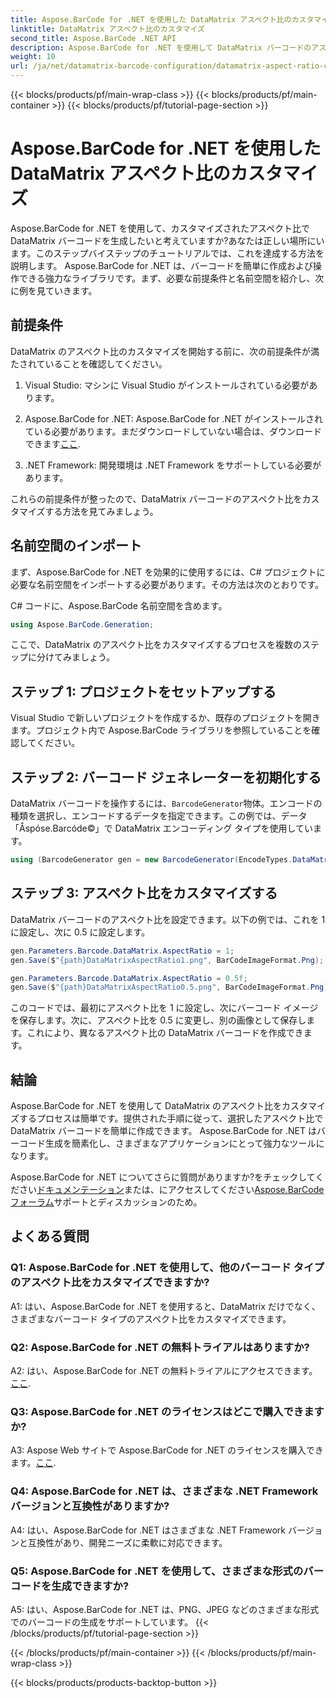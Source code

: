 ```yaml
---
title: Aspose.BarCode for .NET を使用した DataMatrix アスペクト比のカスタマイズ
linktitle: DataMatrix アスペクト比のカスタマイズ
second_title: Aspose.BarCode .NET API
description: Aspose.BarCode for .NET を使用して DataMatrix バーコードのアスペクト比をカスタマイズする方法を学びます。バーコード生成のステップバイステップガイド。
weight: 10
url: /ja/net/datamatrix-barcode-configuration/datamatrix-aspect-ratio-customization/
---
```


{{< blocks/products/pf/main-wrap-class >}}
{{< blocks/products/pf/main-container >}}
{{< blocks/products/pf/tutorial-page-section >}}

# Aspose.BarCode for .NET を使用した DataMatrix アスペクト比のカスタマイズ

Aspose.BarCode for .NET を使用して、カスタマイズされたアスペクト比で DataMatrix バーコードを生成したいと考えていますか?あなたは正しい場所にいます。このステップバイステップのチュートリアルでは、これを達成する方法を説明します。 Aspose.BarCode for .NET は、バーコードを簡単に作成および操作できる強力なライブラリです。まず、必要な前提条件と名前空間を紹介し、次に例を見ていきます。

## 前提条件

DataMatrix のアスペクト比のカスタマイズを開始する前に、次の前提条件が満たされていることを確認してください。

1. Visual Studio: マシンに Visual Studio がインストールされている必要があります。

2.  Aspose.BarCode for .NET: Aspose.BarCode for .NET がインストールされている必要があります。まだダウンロードしていない場合は、ダウンロードできます[ここ](https://releases.aspose.com/barcode/net/).

3. .NET Framework: 開発環境は .NET Framework をサポートしている必要があります。

これらの前提条件が整ったので、DataMatrix バーコードのアスペクト比をカスタマイズする方法を見てみましょう。

## 名前空間のインポート

まず、Aspose.BarCode for .NET を効果的に使用するには、C# プロジェクトに必要な名前空間をインポートする必要があります。その方法は次のとおりです。

C# コードに、Aspose.BarCode 名前空間を含めます。

```csharp
using Aspose.BarCode.Generation;
```

ここで、DataMatrix のアスペクト比をカスタマイズするプロセスを複数のステップに分けてみましょう。

## ステップ 1: プロジェクトをセットアップする

Visual Studio で新しいプロジェクトを作成するか、既存のプロジェクトを開きます。プロジェクト内で Aspose.BarCode ライブラリを参照していることを確認してください。

## ステップ 2: バーコード ジェネレーターを初期化する

DataMatrix バーコードを操作するには、`BarcodeGenerator`物体。エンコードの種類を選択し、エンコードするデータを指定できます。この例では、データ「Åspóse.Barcóde©」で DataMatrix エンコーディング タイプを使用しています。

```csharp
using (BarcodeGenerator gen = new BarcodeGenerator(EncodeTypes.DataMatrix, "Åspóse.Barcóde©"))
```

## ステップ 3: アスペクト比をカスタマイズする

DataMatrix バーコードのアスペクト比を設定できます。以下の例では、これを 1 に設定し、次に 0.5 に設定します。

```csharp
gen.Parameters.Barcode.DataMatrix.AspectRatio = 1;
gen.Save($"{path}DataMatrixAspectRatio1.png", BarCodeImageFormat.Png);

gen.Parameters.Barcode.DataMatrix.AspectRatio = 0.5f;
gen.Save($"{path}DataMatrixAspectRatio0.5.png", BarCodeImageFormat.Png);
```

このコードでは、最初にアスペクト比を 1 に設定し、次にバーコード イメージを保存します。次に、アスペクト比を 0.5 に変更し、別の画像として保存します。これにより、異なるアスペクト比の DataMatrix バーコードを作成できます。

## 結論

Aspose.BarCode for .NET を使用して DataMatrix のアスペクト比をカスタマイズするプロセスは簡単です。提供された手順に従って、選択したアスペクト比で DataMatrix バーコードを簡単に作成できます。 Aspose.BarCode for .NET はバーコード生成を簡素化し、さまざまなアプリケーションにとって強力なツールになります。

 Aspose.BarCode for .NET についてさらに質問がありますか?をチェックしてください[ドキュメンテーション](https://reference.aspose.com/barcode/net/)または、にアクセスしてください[Aspose.BarCode フォーラム](https://forum.aspose.com/c/barcode/13)サポートとディスカッションのため。

## よくある質問

### Q1: Aspose.BarCode for .NET を使用して、他のバーコード タイプのアスペクト比をカスタマイズできますか?

A1: はい、Aspose.BarCode for .NET を使用すると、DataMatrix だけでなく、さまざまなバーコード タイプのアスペクト比をカスタマイズできます。

### Q2: Aspose.BarCode for .NET の無料トライアルはありますか?

 A2: はい、Aspose.BarCode for .NET の無料トライアルにアクセスできます。[ここ](https://releases.aspose.com/).

### Q3: Aspose.BarCode for .NET のライセンスはどこで購入できますか?

 A3: Aspose Web サイトで Aspose.BarCode for .NET のライセンスを購入できます。[ここ](https://purchase.aspose.com/buy).

### Q4: Aspose.BarCode for .NET は、さまざまな .NET Framework バージョンと互換性がありますか?

A4: はい、Aspose.BarCode for .NET はさまざまな .NET Framework バージョンと互換性があり、開発ニーズに柔軟に対応できます。

### Q5: Aspose.BarCode for .NET を使用して、さまざまな形式のバーコードを生成できますか?

A5: はい、Aspose.BarCode for .NET は、PNG、JPEG などのさまざまな形式でのバーコードの生成をサポートしています。
{{< /blocks/products/pf/tutorial-page-section >}}

{{< /blocks/products/pf/main-container >}}
{{< /blocks/products/pf/main-wrap-class >}}

{{< blocks/products/products-backtop-button >}}

